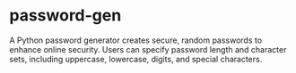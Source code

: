 # password-gen
A Python password generator creates secure, random passwords to enhance online security. Users can specify password length and character sets, including uppercase, lowercase, digits, and special characters. 
